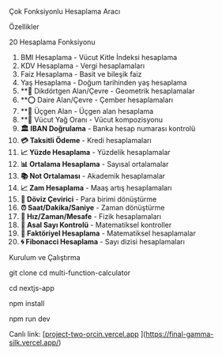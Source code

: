 Çok Fonksiyonlu Hesaplama Aracı



Özellikler


20 Hesaplama Fonksiyonu

1. BMI Hesaplama - Vücut Kitle İndeksi hesaplama
2. KDV Hesaplama - Vergi hesaplamaları
3.  Faiz Hesaplama - Basit ve bileşik faiz
4. Yaş Hesaplama - Doğum tarihinden yaş hesaplama
5. **📐 Dikdörtgen Alan/Çevre - Geometrik hesaplamalar
6. **⭕ Daire Alan/Çevre - Çember hesaplamaları
7. **🔺 Üçgen Alan - Üçgen alan hesaplama
8. **💪 Vücut Yağ Oranı - Vücut kompozisyonu
9. **🏛️ IBAN Doğrulama** - Banka hesap numarası kontrolü
10. **💳 Taksitli Ödeme** - Kredi hesaplamaları
11. **📈 Yüzde Hesaplama** - Yüzdelik hesaplamalar
12. **📊 Ortalama Hesaplama** - Sayısal ortalamalar
13. **📚 Not Ortalaması** - Akademik hesaplamalar
14. **📈 Zam Hesaplama** - Maaş artış hesaplamaları
15. **💱 Döviz Çevirici** - Para birimi dönüştürme
16. **⏰ Saat/Dakika/Saniye** - Zaman dönüştürme
17. **🚗 Hız/Zaman/Mesafe** - Fizik hesaplamaları
18. **🔢 Asal Sayı Kontrolü** - Matematiksel kontroller
19. **🧮 Faktöriyel Hesaplama** - Matematiksel hesaplamalar
20. **🌀 Fibonacci Hesaplama** - Sayı dizisi hesaplamaları



Kurulum ve Çalıştırma


git clone <repository-url>
cd multi-function-calculator

cd nextjs-app

npm install

npm run dev

Canlı link:
[[project-two-orcin.vercel.app](https://project-two-orcin.vercel.app/)
](https://final-gamma-silk.vercel.app/)



